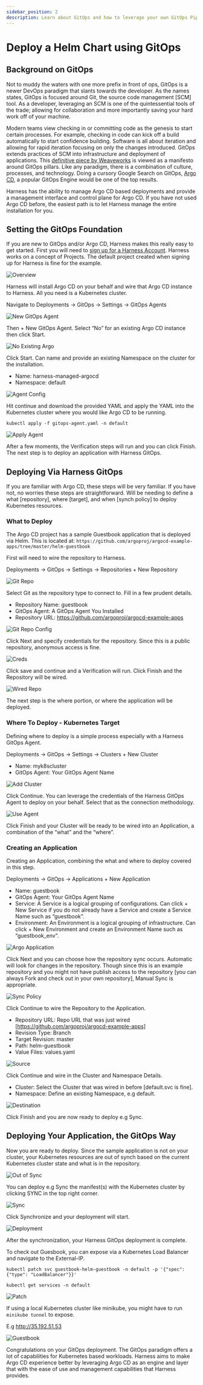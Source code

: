 ```yaml
---
sidebar_position: 2
description: Learn about GitOps and how to leverage your own GitOps Pipeline.
---
```


# Deploy a Helm Chart using GitOps

## Background on GitOps

Not to muddy the waters with one more prefix in front of ops, GitOps is a newer DevOps paradigm that slants towards the developer. As the names states, GitOps is focused around Git, the source code management [SCM] tool. As a developer, leveraging an SCM is one of the quintessential tools of the trade; allowing for collaboration and more importantly saving your hard work off of your machine. 

Modern teams view checking in or committing code as the genesis to start certain processes. For example, checking in code can kick off a build automatically to start confidence building. Software is all about iteration and allowing for rapid iteration focusing on only the changes introduced. GitOps extends practices of SCM into infrastructure and deployment of applications. This [definitive piece by Weaveworks](https://www.weave.works/technologies/gitops/) is viewed as a manifesto around GitOps pillars. Like any paradigm, there is a combination of culture, processes, and technology. Doing a cursory Google Search on GitOps, [Argo CD](https://argoproj.github.io/cd/), a popular GitOps Engine would be one of the top results.

Harness has the ability to manage Argo CD based deployments and provide a management interface and control plane for Argo CD. If you have not used Argo CD before, the easiest path is to let Harness manage the entire installation for you.

## Setting the GitOps Foundation
If you are new to GitOps and/or Argo CD, Harness makes this really easy to get started. First you will need to [sign up for a Harness Account](https://app.harness.io/auth/#/signup/?module=cd&?utm_source=website&utm_medium=harness-developer-hub&utm_campaign=cd-plg&utm_content=get-started). Harness works on a concept of Projects. The default project created when signing up for Harness is fine for the example. 

![Overview](static/first-gitops/overview.png)

Harness will install Argo CD on your behalf and wire that Argo CD instance to Harness. All you need is a Kubernetes cluster.

Navigate to Deployments -> GitOps  -> Settings -> GitOps Agents

![New GitOps Agent](static/first-gitops/new_gitops_agent.png)

Then + New GitOps Agent. Select “No” for an existing Argo CD instance then click Start.

![No Existing Argo](static/first-gitops/no_argo.png)

Click Start. Can name and provide an existing Namespace on the cluster for the installation. 

* Name: harness-managed-argocd
* Namespace: default

![Agent Config](static/first-gitops/agent_config.png)

Hit continue and download the provided YAML and apply the YAML into the Kubernetes cluster where you would like Argo CD to be running. 

```
kubectl apply -f gitops-agent.yaml -n default
```

![Apply Agent](static/first-gitops/apply_agent.png)

After a few moments, the Verification steps will run and you can click Finish. 
The next step is to deploy an application with Harness GitOps. 

## Deploying Via Harness GitOps 
If you are familiar with Argo CD, these steps will be very familiar. If you have not, no worries these steps are straightforward.  Will be needing to define a what [repository], where [target], and when [synch policy] to deploy Kubernetes resources. 

### What to Deploy

The Argo CD project has a sample Guestbook application that is deployed via Helm. This is located at:
`https://github.com/argoproj/argocd-example-apps/tree/master/helm-guestbook`

First will need to wire the repository to Harness. 

Deployments -> GitOps -> Settings -> Repositories + New Repository 

![Git Repo](static/first-gitops/git_repo.png)

Select Git as the repository type to connect to. Fill in a few prudent details.

* Repository Name: guestbook
* GitOps Agent: A GitOps Agent You Installed
* Repository URL: https://github.com/argoproj/argocd-example-apps

![Git Repo Config](static/first-gitops/repo_config.png)

Click Next and specify credentials for the repository. Since this is a public repository, anonymous access is fine. 

![Creds](static/first-gitops/creds.png)

Click save and continue and a Verification will run. Click Finish and the Repository will be wired. 

![Wired Repo](static/first-gitops/wired_repo.png)

The next step is the where portion, or where the application will be deployed. 

### Where To Deploy - Kubernetes Target
Defining where to deploy is a simple process especially with a Harness GitOps Agent. 

Deployments -> GitOps -> Settings -> Clusters + New Cluster

* Name: myk8scluster
* GitOps Agent: Your GitOps Agent Name

![Add Cluster](static/first-gitops/add_cluster.png)

Click Continue. You can leverage the credentials of the Harness GitOps Agent to deploy on your behalf. Select that as the connection methodology. 

![Use Agent](static/first-gitops/use_agent.png)

Click Finish and your Cluster will be ready to be wired into an Application, a combination of the “what” and the “where”.

### Creating an Application

Creating an Application, combining the what and where to deploy covered in this step. 

Deployments -> GitOps -> Applications + New Application

* Name: guestbook
* GitOps Agent: Your GitOps Agent Name
* Service: A Service is a logical grouping of configurations. Can click + New Service if you do not already have a Service and create a Service Name such as “guestbook”.
* Environment: An Environment is a logical grouping of infrastructure. Can click + New Environment and create an Environment Name such as “guestbook_env”.

![Argo Application](static/first-gitops/application.png)

Click Next and you can choose how the repository sync occurs. Automatic will look for changes in the repository. Though since this is an example repository and you might not have publish access to the repository [you can always Fork and check out in your own repository], Manual Sync is appropriate. 

![Sync Policy](static/first-gitops/sync_policy.png)

Click Continue to wire the Repository to the Application. 

* Repository URL: Repo URL that was just wired [https://github.com/argoproj/argocd-example-apps]
* Revision Type: Branch
* Target Revision: master
* Path: helm-guestbook
* Value Files: values.yaml 

![Source](static/first-gitops/source.png)

Click Continue and wire in the Cluster and Namespace Details. 

* Cluster: Select the Cluster that was wired in before [default.svc is fine]. 
* Namespace: Define an existing Namespace, e.g default. 

![Destination](static/first-gitops/destination.png)

Click Finish and you are now ready to deploy e.g Sync. 

## Deploying Your Application, the GitOps Way
Now you are ready to deploy. Since the sample application is not on your cluster, your Kubernetes resources are out of synch based on the current Kubernetes cluster state and what is in the repository. 

![Out of Sync](static/first-gitops/out_of_sync.png)

You can deploy e.g Sync the manifest(s) with the Kubernetes cluster by clicking SYNC in the top right corner. 

![Sync](static/first-gitops/sync.png)

Click Synchronize and your deployment will start.

![Deployment](static/first-gitops/deployment.png)

After the synchronization, your Harness GitOps deployment is complete. 

To check out Guesbook, you can expose via a Kubernetes Load Balancer and navigate to the External-IP.

```
kubectl patch svc guestbook-helm-guestbook -n default -p '{"spec": {"type": "LoadBalancer"}}'

kubectl get services -n default
```

![Patch](static/first-gitops/patch.png)

If using a local Kubernetes cluster like minikube, you might have to run `minikube tunnel` to expose. 

E.g http://35.192.51.53

![Guestbook](static/first-gitops/guestbook.png)

Congratulations on your GitOps deployment. The GitOps paradigm offers a lot of capabilities for Kubernetes based workloads. Harness aims to make Argo CD experience better by leveraging Argo CD as an engine and layer that with the ease of use and management capabilities that Harness provides. 